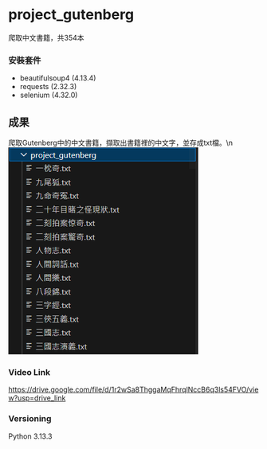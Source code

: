 # project_gutenberg
爬取中文書籍，共354本

### 安裝套件
- beautifulsoup4 (4.13.4)
- requests (2.32.3)
- selenium (4.32.0)

## 成果
爬取Gutenberg中的中文書籍，擷取出書籍裡的中文字，並存成txt檔。\n
![](/images/結果部分圖.PNG)
### Video Link
https://drive.google.com/file/d/1r2wSa8ThggaMqFhrqlNccB6q3ls54FVO/view?usp=drive_link

### Versioning
Python 3.13.3
